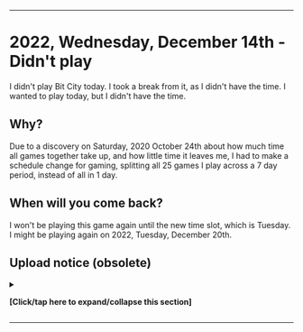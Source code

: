 
***

# 2022, Wednesday, December 14th - Didn't play

I didn't play Bit City today. I took a break from it, as I didn't have the time. I wanted to play today, but I didn't have the time.

## Why?

Due to a discovery on Saturday, 2020 October 24th about how much time all games together take up, and how little time it leaves me, I had to make a schedule change for gaming, splitting all 25 games I play across a 7 day period, instead of all in 1 day.

## When will you come back?

I won't be playing this game again until the new time slot, which is Tuesday. I might be playing again on 2022, Tuesday, December 20th.

## Upload notice (obsolete)

<details><summary><p><b>[Click/tap here to expand/collapse this section]</b></p></summary>

**Section to be removed in 2023 January 1st**

Starting with a decision on 2022, Thursday, July 21st, I will no longer be uploading Git-image part A files to GitHub on a daily/weekly basis. I am making a transition. Images from 2022 July 26th and onward will not be uploaded here.

The upload ban was reversed on 2022, October 12th. All data from this time period has been uploaded on 2022 October 18th.

</details>

***
